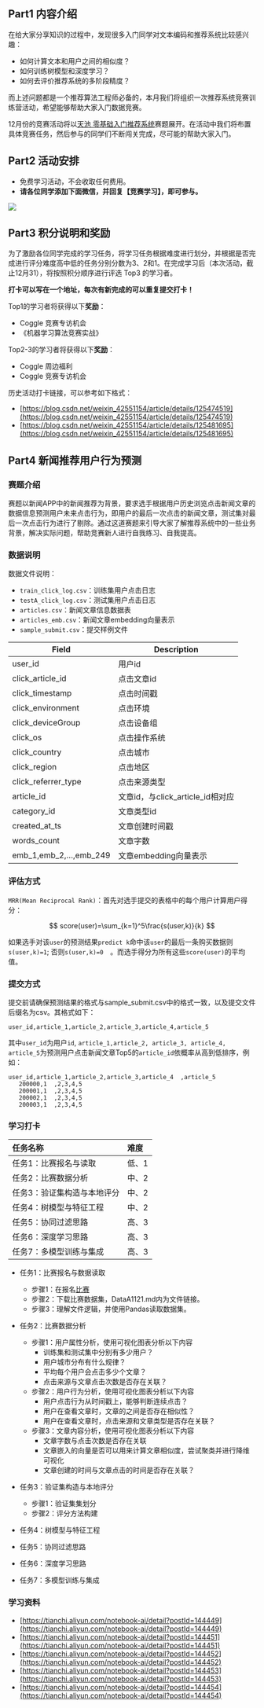<!-- Coggle 30 Days of ML（22年12月） -->
<!-- 30天入门数据竞赛 -->
<!-- 2022-09-24 -->
<!-- <a target="_blank" href="https://www.zhihu.com/people/ashui233/">阿水</a>, <a target="_blank" href="https://www.zhihu.com/people/wang-he-13-93">鱼遇雨欲语与余</a>-->
<!-- <a href="https://coggle.club/blog/30days-of-ml-202212">学习资料</a>-->

## Part1 内容介绍

在给大家分享知识的过程中，发现很多入门同学对文本编码和推荐系统比较感兴趣：

- 如何计算文本和用户之间的相似度？
- 如何训练树模型和深度学习？
- 如何去评价推荐系统的多阶段精度？

而上述问题都是一个推荐算法工程师必备的，本月我们将组织一次推荐系统竞赛训练营活动，希望能够帮助大家入门数据竞赛。


12月份的竞赛活动将以[天池 零基础入门推荐系统](https://tianchi.aliyun.com/competition/entrance/531842/information)赛题展开。在活动中我们将布置具体竞赛任务，然后参与的同学们不断闯关完成，尽可能的帮助大家入门。



## Part2 活动安排

* 免费学习活动，不会收取任何费用。
* **请各位同学添加下面微信，并回复【竞赛学习】，即可参与。**

![](https://cdn.coggle.club/coggle666_qrcode.png)


## Part3 积分说明和奖励

为了激励各位同学完成的学习任务，将学习任务根据难度进行划分，并根据是否完成进行评分难度高中低的任务分别分数为3、2和1。在完成学习后（本次活动，截止12月31），将按照积分顺序进行评选 Top3 的学习者。


**打卡可以写在一个地址，每次有新完成的可以重复提交打卡！**

Top1的学习者将获得以下**奖励**：
* Coggle 竞赛专访机会
* 《机器学习算法竞赛实战》

Top2-3的学习者将获得以下**奖励**：
* Coggle 周边福利
* Coggle 竞赛专访机会

历史活动打卡链接，可以参考如下格式：
- [https://blog.csdn.net/weixin_42551154/article/details/125474519](https://blog.csdn.net/weixin_42551154/article/details/125474519)
- [https://blog.csdn.net/weixin_42551154/article/details/125481695](https://blog.csdn.net/weixin_42551154/article/details/125481695)


## Part4 新闻推荐用户行为预测

### 赛题介绍

赛题以新闻APP中的新闻推荐为背景，要求选手根据用户历史浏览点击新闻文章的数据信息预测用户未来点击行为，即用户的最后一次点击的新闻文章，测试集对最后一次点击行为进行了剔除。通过这道赛题来引导大家了解推荐系统中的一些业务背景，解决实际问题，帮助竞赛新人进行自我练习、自我提高。



### 数据说明

数据文件说明：
- `train_click_log.csv`：训练集用户点击日志
- `testA_click_log.csv`：测试集用户点击日志
- `articles.csv`：新闻文章信息数据表
- `articles_emb.csv`：新闻文章embedding向量表示
- `sample_submit.csv`：提交样例文件

| **Field**             | **Description**                  |
| --------------------- | -------------------------------- |
| user_id               | 用户id                           |
| click_article_id      | 点击文章id                       |
| click_timestamp       | 点击时间戳                       |
| click_environment     | 点击环境                         |
| click_deviceGroup     | 点击设备组                       |
| click_os              | 点击操作系统                     |
| click_country         | 点击城市                         |
| click_region          | 点击地区                         |
| click_referrer_type   | 点击来源类型                     |
| article_id            | 文章id，与click_article_id相对应 |
| category_id           | 文章类型id                       |
| created_at_ts         | 文章创建时间戳                   |
| words_count           | 文章字数                         |
| emb_1,emb_2,…,emb_249 | 文章embedding向量表示            |

### 评估方式

`MRR(Mean Reciprocal Rank)`：首先对选手提交的表格中的每个用户计算用户得分：

$$
score(user)=\sum_{k=1}^5\frac{s(user,k)}{k}
$$

如果选手对该`user`的预测结果`predict k`命中该`user`的最后一条购买数据则`s(user,k)=1`; 否则`s(user,k)=0`　。而选手得分为所有这些`score(user)`的平均值。

### 提交方式

提交前请确保预测结果的格式与sample_submit.csv中的格式一致，以及提交文件后缀名为csv。其格式如下：

```
user_id,article_1,article_2,article_3,article_4,article_5
```

其中`user_id`为用户`id`, `article_1,article_2, article_3, article_4, article_5`为预测用户点击新闻文章Top5的`article_id`依概率从高到低排序，例如：

```
user_id,article_1,article_2,article_3,article_4  ,article_5
   200000,1  ,2,3,4,5
   200001,1  ,2,3,4,5
   200002,1  ,2,3,4,5
   200003,1  ,2,3,4,5
```

### 学习打卡

| 任务名称                       | 难度  |
| :----------------------------- | :---- |
| 任务1：比赛报名与读取        | 低、1 |
| 任务2：比赛数据分析        | 中、2 |
| 任务3：验证集构造与本地评分        | 中、2 |
| 任务4：树模型与特征工程        | 中、2 |
| 任务5：协同过滤思路        | 高、3 |
| 任务6：深度学习思路        | 高、3 |
| 任务7：多模型训练与集成        | 高、3 |


- 任务1：比赛报名与数据读取
    - 步骤1：在报名[比赛](https://tianchi.aliyun.com/competition/entrance/531842/information)
    - 步骤2：下载比赛数据集，DataA1121.md内为文件链接。
    - 步骤3：理解文件逻辑，并使用Pandas读取数据集。
- 任务2：比赛数据分析
    - 步骤1：用户属性分析，使用可视化图表分析以下内容
        - 训练集和测试集中分别有多少用户？
        - 用户城市分布有什么规律？
        - 平均每个用户会点击多少个文章？
        - 点击来源与文章点击次数是否存在关联？
    - 步骤2：用户行为分析，使用可视化图表分析以下内容
        - 用户点击行为从时间戳上，能够判断连续点击？
        - 用户在查看文章时，文章的之间是否存在相似性？
        - 用户在查看文章时，点击来源和文章类型是否存在关联？
    - 步骤3：文章内容分析，使用可视化图表分析以下内容
        - 文章字数与点击次数是否存在关联
        - 文章嵌入的向量是否可以用来计算文章相似度，尝试聚类并进行降维可视化
        - 文章创建的时间与文章点击的时间是否存在关联？
- 任务3：验证集构造与本地评分
    - 步骤1：验证集集划分
    - 步骤2：评分方法构建

- 任务4：树模型与特征工程
- 任务5：协同过滤思路
- 任务6：深度学习思路 
- 任务7：多模型训练与集成

### 学习资料

- [https://tianchi.aliyun.com/notebook-ai/detail?postId=144449](https://tianchi.aliyun.com/notebook-ai/detail?postId=144449)
- [https://tianchi.aliyun.com/notebook-ai/detail?postId=144451](https://tianchi.aliyun.com/notebook-ai/detail?postId=144451)
- [https://tianchi.aliyun.com/notebook-ai/detail?postId=144452](https://tianchi.aliyun.com/notebook-ai/detail?postId=144452)
- [https://tianchi.aliyun.com/notebook-ai/detail?postId=144453](https://tianchi.aliyun.com/notebook-ai/detail?postId=144453)
- [https://tianchi.aliyun.com/notebook-ai/detail?postId=144454](https://tianchi.aliyun.com/notebook-ai/detail?postId=144454)
